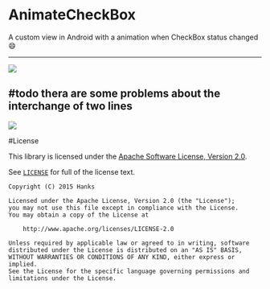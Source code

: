 # AnimateCheckBox
A custom view in Android with a animation when CheckBox status changed :smile:

---
![](https://img.shields.io/badge/Android-CustomView-brightgreen.svg)

#todo
thera are some problems about the interchange of two lines 
---
![](https://github.com/hanks-zyh/AnimateCheckBox/blob/master/screen.gif)


#License

This library is licensed under the [Apache Software License, Version 2.0](http://www.apache.org/licenses/LICENSE-2.0).

See [`LICENSE`](LICENSE) for full of the license text.

    Copyright (C) 2015 Hanks

    Licensed under the Apache License, Version 2.0 (the "License");
    you may not use this file except in compliance with the License.
    You may obtain a copy of the License at

        http://www.apache.org/licenses/LICENSE-2.0

    Unless required by applicable law or agreed to in writing, software
    distributed under the License is distributed on an "AS IS" BASIS,
    WITHOUT WARRANTIES OR CONDITIONS OF ANY KIND, either express or implied.
    See the License for the specific language governing permissions and
    limitations under the License.
